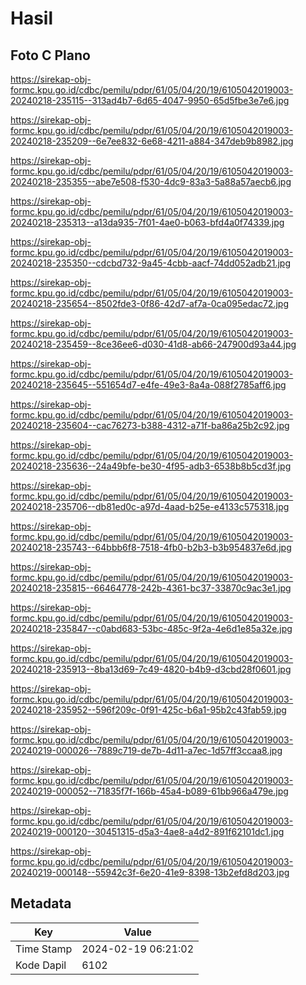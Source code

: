 # Hasil

## Foto C Plano

https://sirekap-obj-formc.kpu.go.id/cdbc/pemilu/pdpr/61/05/04/20/19/6105042019003-20240218-235115--313ad4b7-6d65-4047-9950-65d5fbe3e7e6.jpg

https://sirekap-obj-formc.kpu.go.id/cdbc/pemilu/pdpr/61/05/04/20/19/6105042019003-20240218-235209--6e7ee832-6e68-4211-a884-347deb9b8982.jpg

https://sirekap-obj-formc.kpu.go.id/cdbc/pemilu/pdpr/61/05/04/20/19/6105042019003-20240218-235355--abe7e508-f530-4dc9-83a3-5a88a57aecb6.jpg

https://sirekap-obj-formc.kpu.go.id/cdbc/pemilu/pdpr/61/05/04/20/19/6105042019003-20240218-235313--a13da935-7f01-4ae0-b063-bfd4a0f74339.jpg

https://sirekap-obj-formc.kpu.go.id/cdbc/pemilu/pdpr/61/05/04/20/19/6105042019003-20240218-235350--cdcbd732-9a45-4cbb-aacf-74dd052adb21.jpg

https://sirekap-obj-formc.kpu.go.id/cdbc/pemilu/pdpr/61/05/04/20/19/6105042019003-20240218-235654--8502fde3-0f86-42d7-af7a-0ca095edac72.jpg

https://sirekap-obj-formc.kpu.go.id/cdbc/pemilu/pdpr/61/05/04/20/19/6105042019003-20240218-235459--8ce36ee6-d030-41d8-ab66-247900d93a44.jpg

https://sirekap-obj-formc.kpu.go.id/cdbc/pemilu/pdpr/61/05/04/20/19/6105042019003-20240218-235645--551654d7-e4fe-49e3-8a4a-088f2785aff6.jpg

https://sirekap-obj-formc.kpu.go.id/cdbc/pemilu/pdpr/61/05/04/20/19/6105042019003-20240218-235604--cac76273-b388-4312-a71f-ba86a25b2c92.jpg

https://sirekap-obj-formc.kpu.go.id/cdbc/pemilu/pdpr/61/05/04/20/19/6105042019003-20240218-235636--24a49bfe-be30-4f95-adb3-6538b8b5cd3f.jpg

https://sirekap-obj-formc.kpu.go.id/cdbc/pemilu/pdpr/61/05/04/20/19/6105042019003-20240218-235706--db81ed0c-a97d-4aad-b25e-e4133c575318.jpg

https://sirekap-obj-formc.kpu.go.id/cdbc/pemilu/pdpr/61/05/04/20/19/6105042019003-20240218-235743--64bbb6f8-7518-4fb0-b2b3-b3b954837e6d.jpg

https://sirekap-obj-formc.kpu.go.id/cdbc/pemilu/pdpr/61/05/04/20/19/6105042019003-20240218-235815--66464778-242b-4361-bc37-33870c9ac3e1.jpg

https://sirekap-obj-formc.kpu.go.id/cdbc/pemilu/pdpr/61/05/04/20/19/6105042019003-20240218-235847--c0abd683-53bc-485c-9f2a-4e6d1e85a32e.jpg

https://sirekap-obj-formc.kpu.go.id/cdbc/pemilu/pdpr/61/05/04/20/19/6105042019003-20240218-235913--8ba13d69-7c49-4820-b4b9-d3cbd28f0601.jpg

https://sirekap-obj-formc.kpu.go.id/cdbc/pemilu/pdpr/61/05/04/20/19/6105042019003-20240218-235952--596f209c-0f91-425c-b6a1-95b2c43fab59.jpg

https://sirekap-obj-formc.kpu.go.id/cdbc/pemilu/pdpr/61/05/04/20/19/6105042019003-20240219-000026--7889c719-de7b-4d11-a7ec-1d57ff3ccaa8.jpg

https://sirekap-obj-formc.kpu.go.id/cdbc/pemilu/pdpr/61/05/04/20/19/6105042019003-20240219-000052--71835f7f-166b-45a4-b089-61bb966a479e.jpg

https://sirekap-obj-formc.kpu.go.id/cdbc/pemilu/pdpr/61/05/04/20/19/6105042019003-20240219-000120--30451315-d5a3-4ae8-a4d2-891f62101dc1.jpg

https://sirekap-obj-formc.kpu.go.id/cdbc/pemilu/pdpr/61/05/04/20/19/6105042019003-20240219-000148--55942c3f-6e20-41e9-8398-13b2efd8d203.jpg


## Metadata

| Key        | Value               |
| ---------- | ------------------- |
| Time Stamp | 2024-02-19 06:21:02 |
| Kode Dapil | 6102                |



